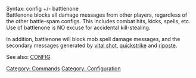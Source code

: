 Syntax: config +/- battlenone  
Battlenone blocks all damage messages from other players, regardless of
the other battle-spam configs. This includes combat hits, kicks, spells,
etc. Use of battlenone is NO excuse for accidental kill-stealing.

In addition, battlenone will block mob spell damage messages, and the
secondary messages generated by [vital shot](Vital_Shot.md "wikilink"),
[quickstrike](Quickstrike.md "wikilink") and
[riposte](Riposte.md "wikilink").

See also: [CONFIG](Config.md "wikilink")

[Category: Commands](Category:_Commands "wikilink") [Category:
Configuration](Category:_Configuration "wikilink")
